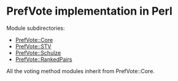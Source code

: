 PrefVote implementation in Perl
=====
Module subdirectories:
  * [PrefVote::Core](prefvote)
  * [PrefVote::STV](stv)
  * [PrefVote::Schulze](schulze)
  * [PrefVote::RankedPairs](rankedpairs)

All the voting method modules inherit from PrefVote::Core.